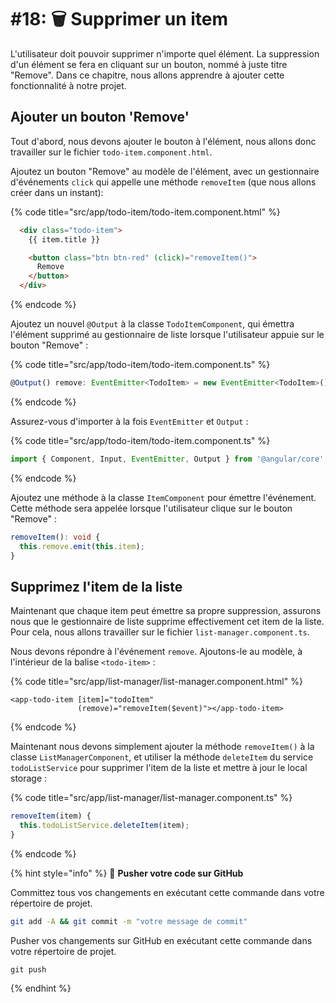 # #18: 🗑 Supprimer un item

L'utilisateur doit pouvoir supprimer n'importe quel élément. La suppression d'un élément se fera en cliquant sur un bouton, nommé à juste titre "Remove". Dans ce chapitre, nous allons apprendre à ajouter cette fonctionnalité à notre projet.

## Ajouter un bouton 'Remove'

Tout d'abord, nous devons ajouter le bouton à l'élément, nous allons donc travailler sur le fichier `todo-item.component.html`.

Ajoutez un bouton "Remove" au modèle de l'élément, avec un gestionnaire d'événements `click` qui appelle une méthode `removeItem` (que nous allons créer dans un instant):

{% code title="src/app/todo-item/todo-item.component.html" %}
```html
  <div class="todo-item">
    {{ item.title }}

    <button class="btn btn-red" (click)="removeItem()">
      Remove
    </button>
  </div>
```
{% endcode %}

Ajoutez un nouvel `@Output` à la classe `TodoItemComponent`, qui émettra l'élément supprimé au gestionnaire de liste lorsque l'utilisateur appuie sur le bouton "Remove" :

{% code title="src/app/todo-item/todo-item.component.ts" %}
```typescript
@Output() remove: EventEmitter<TodoItem> = new EventEmitter<TodoItem>();
```
{% endcode %}

Assurez-vous d'importer à la fois `EventEmitter` et `Output` :

{% code title="src/app/todo-item/todo-item.component.ts" %}
```typescript
import { Component, Input, EventEmitter, Output } from '@angular/core';
```
{% endcode %}

Ajoutez une méthode à la classe `ItemComponent` pour émettre l'événement. Cette méthode sera appelée lorsque l'utilisateur clique sur le bouton "Remove" :

```typescript
removeItem(): void {
  this.remove.emit(this.item);
}
```

## Supprimez l'item de la liste

Maintenant que chaque item peut émettre sa propre suppression, assurons nous que le gestionnaire de liste supprime effectivement cet item de la liste. Pour cela, nous allons travailler sur le fichier `list-manager.component.ts`.

Nous devons répondre à l'événement `remove`. Ajoutons-le au modèle, à l'intérieur de la balise `<todo-item>` :

{% code title="src/app/list-manager/list-manager.component.html" %}
```markup
<app-todo-item [item]="todoItem"
               (remove)="removeItem($event)"></app-todo-item>
```
{% endcode %}

Maintenant nous devons simplement ajouter la méthode `removeItem()` à la classe `ListManagerComponent`, et utiliser la méthode `deleteItem` du service `todoListService` pour supprimer l'item de la liste et mettre à jour le local storage :

{% code title="src/app/list-manager/list-manager.component.ts" %}
```typescript
removeItem(item) {
  this.todoListService.deleteItem(item);
}
```
{% endcode %}

{% hint style="info" %}
💾 **Pusher votre code sur GitHub**

Committez tous vos changements en exécutant cette commande dans votre répertoire de projet.

```bash
git add -A && git commit -m "votre message de commit"
```

Pusher vos changements sur GitHub en exécutant cette commande dans votre répertoire de projet.

```
git push
```
{% endhint %}
